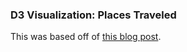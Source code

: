 ### D3 Visualization: Places Traveled

This was based off of <a href="http://www.kgryte.com/blog/d3-visualization-places-traveled/">this blog post</a>.
